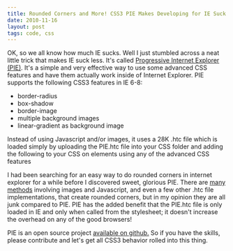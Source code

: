 ```yaml
---
title: Rounded Corners and More! CSS3 PIE Makes Developing for IE Suck Less.
date: 2010-11-16
layout: post
tags: code, css
---
```

OK, so we all know how much IE sucks. Well I just stumbled across a neat little trick that makes IE suck less. It's called <a href="http://css3pie.com">Progressive Internet Explorer (PIE)</a>. It's a simple and very effective way to use some advanced CSS features and have them actually work inside of Internet Explorer. PIE supports the following CSS3 features in IE 6-8:

<ul>
<li>border-radius
<li>box-shadow
<li>border-image
<li>multiple background images
<li>linear-gradient as background image
</ul>

Instead of using Javascript and/or images, it uses a 28K .htc file which is loaded simply by uploading the PIE.htc file into your CSS folder and adding the following to your CSS on elements using any of the advanced CSS features

<script src="http://pastebin.com/embed_js.php?i=af8f5GT5"></script>

I had been searching for an easy way to do rounded corners in internet explorer for a while before I discovered sweet, glorious PIE. There are <a href="http://css3pie.com/documentation/product-comparison/">many methods</a> involving images and Javascript, and even a few other .htc file implementations, that create rounded corners, but in my opinion they are all junk compared to PIE. PIE has the added benefit that the PIE.htc file is only loaded in IE and only when called from the stylesheet; it doesn't increase the overhead on any of the good browsers!

PIE is an open source project <a href="https://github.com/lojjic/PIE">available on github.</a> So if you have the skills, please contribute and let's get all CSS3 behavior rolled into this thing.
